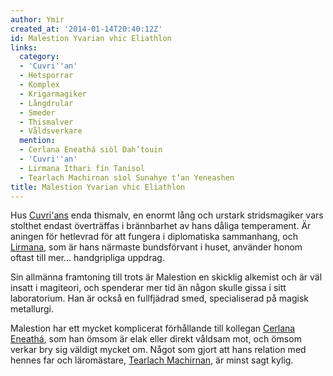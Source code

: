 ```yaml
---
author: Ymir
created_at: '2014-01-14T20:40:12Z'
id: Malestion Yvarian vhic Eliathlon
links:
  category:
  - 'Cuvri''an'
  - Hetsporrar
  - Komplex
  - Krigarmagiker
  - Långdrular
  - Smeder
  - Thismalver
  - Våldsverkare
  mention:
  - Cerlana Eneathá siòl Dah’touin
  - 'Cuvri''an'
  - Lirmana Ithari fín Tanisol
  - Tearlach Machirnan sìol Sunahye t’an Yeneashen
title: Malestion Yvarian vhic Eliathlon
---
```


Hus [Cuvri'ans] enda thismalv, en enormt lång och urstark stridsmagiker vars stolthet endast
överträffas i brännbarhet av hans dåliga temperament. Är aningen för hetlevrad för att fungera i
diplomatiska sammanhang, och [Lirmana], som är hans närmaste bundsförvant i huset, använder honom
oftast till mer... handgripliga uppdrag.

Sin allmänna framtoning till trots är Malestion en skicklig alkemist och är väl insatt i magiteori,
och spenderar mer tid än någon skulle gissa i sitt laboratorium. Han är också en fullfjädrad smed,
specialiserad på magisk metallurgi.

Malestion har ett mycket komplicerat förhållande till kollegan [Cerlana Eneathá], som han ömsom är
elak eller direkt våldsam mot, och ömsom verkar bry sig väldigt mycket om. Något som gjort att hans
relation med hennes far och läromästare, [Tearlach Machirnan], är minst sagt kylig.

  [Cuvri'ans]: Cuvrian
  [Lirmana]: Lirmana_Ithari_fín_Tanisol
  [Cerlana Eneathá]: Cerlana_Eneathá_siòl_Dahtouin
  [Tearlach Machirnan]: Tearlach_Machirnan_sìol_Sunahye_tan_Yeneashen